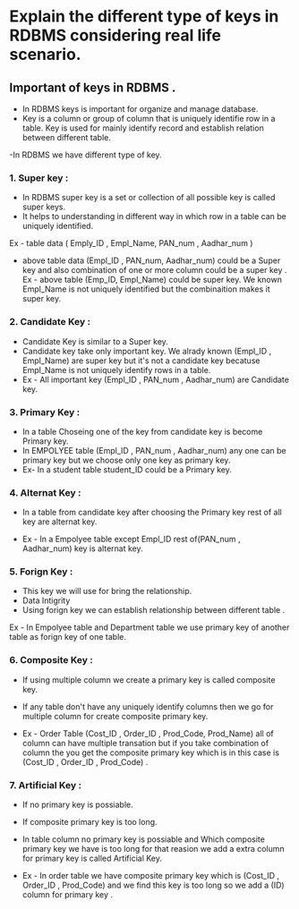 # Explain the different type of keys in RDBMS considering real life scenario.

## Important of keys in RDBMS .

- In RDBMS keys is important for organize and manage database.
- Key is a column or group of column that is uniquely identifie row in a table. Key is used for mainly identify record and establish relation between different table.

-In RDBMS we have different type of key.

### 1. Super key :

- In RDBMS super key is a set or collection of all possible key is called super keys.
- It helps to understanding in different way in which row in a table can be uniquely identified.

Ex - table data ( Emply_ID , Empl_Name, PAN_num , Aadhar_num )

- above table data (Empl_ID , PAN_num, Aadhar_num) could be a Super key and also combination of one or more column could be a super key .
  Ex - above table (Emp_ID, Empl_Name) could be super key. We known Empl_Name is not uniquely identified but the combinaition makes it super key.

### 2. Candidate Key :

- Candidate Key is similar to a Super key.
- Candidate key take only important key. We alrady known (Empl_ID , Empl_Name) are super key but it's not a candidate key becatuse Empl_Name is not uniquely identify rows in a table.
- Ex - All important key (Empl_ID , PAN_num , Aadhar_num) are Candidate key.

### 3. Primary Key :

- In a table Choseing one of the key from candidate key is become Primary key.
- In EMPOLYEE table (Empl_ID , PAN_num , Aadhar_num) any one can be primary key but we choose only one key as primary key.
- Ex- In a student table student_ID could be a Primary key.

### 4. Alternat Key :

- In a table from candidate key after choosing the Primary key rest of all key are alternat key.

- Ex - In a Empolyee table except Empl_ID rest of(PAN_num , Aadhar_num) key is alternat key.

### 5. Forign Key :

- This key we will use for bring the relationship.
- Data Intigrity
- Using forign key we can establish relationship between different table .

Ex - In Empolyee table and Department table we use primary key of another table as forign key of one table.

### 6. Composite Key :

- If using multiple column we create a primary key is called composite key.
- If any table don't have any uniquely identify columns then we go for multiple column for create composite primary key.

- Ex - Order Table (Cost_ID , Order_ID , Prod_Code, Prod_Name) all of column can have multiple transation but if you take combination of column the you get the composite primary key which is in this case is (Cost_ID , Order_ID , Prod_Code) .

### 7. Artificial Key :

- If no primary key is possiable.
- If composite primary key is too long.

- In table column no primary key is possiable and Which composite primary key we have is too long for that reasion we add a extra column for primary key is called Artificial Key.

- Ex - In order table we have composite primary key which is (Cost_ID , Order_ID , Prod_Code) and we find this key is too long so we add a (ID) column for primary key .
